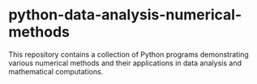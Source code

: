 # python-data-analysis-numerical-methods
This repository contains a collection of Python programs demonstrating various numerical methods and their applications in data analysis and mathematical computations.
